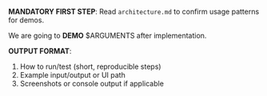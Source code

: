 **MANDATORY FIRST STEP**: Read `architecture.md` to confirm usage patterns for demos.

We are going to **DEMO** $ARGUMENTS after implementation.

**OUTPUT FORMAT**:
1. How to run/test (short, reproducible steps)
2. Example input/output or UI path
3. Screenshots or console output if applicable
